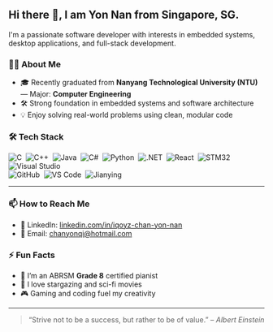 ## Hi there 👋, I am Yon Nan from Singapore, SG.

I'm a passionate software developer with interests in embedded systems, desktop applications, and full-stack development. 

### 🧑‍💻 About Me

- 🎓 Recently graduated from **Nanyang Technological University (NTU)**  
  — Major: **Computer Engineering**  
- 🛠️ Strong foundation in embedded systems and software architecture  
- 💡 Enjoy solving real-world problems using clean, modular code

### 🛠️ Tech Stack
![C](https://img.shields.io/badge/-C-05122A?style=flat&logo=C&logoColor=A8B9CC)&nbsp;
![C++](https://img.shields.io/badge/-C++-05122A?style=flat&logo=C%2B%2B&logoColor=00599C)&nbsp;
![Java](https://img.shields.io/badge/-Java-05122A?style=flat&logo=Java&logoColor=FFA518)&nbsp;
![C#](https://img.shields.io/badge/-C%23-05122A?style=flat&logo=c-sharp&logoColor=239120)&nbsp;
![Python](https://img.shields.io/badge/-Python-05122A?style=flat&logo=python)&nbsp;
![.NET](https://img.shields.io/badge/-.NET-05122A?style=flat&logo=dotnet)&nbsp;
![React](https://img.shields.io/badge/-React-05122A?style=flat&logo=react)&nbsp;
![STM32](https://img.shields.io/badge/-STM32-05122A?style=flat&logo=stmicroelectronics)&nbsp;
![Visual Studio](https://img.shields.io/badge/-Visual%20Studio-05122A?style=flat&logo=visual-studio&logoColor=5C2D91)\
![GitHub](https://img.shields.io/badge/-GitHub-05122A?style=flat&logo=github)&nbsp;
![VS Code](https://img.shields.io/badge/-VS%20Code-05122A?style=flat&logo=visual-studio-code&logoColor=007ACC)&nbsp;
![Jianying](https://img.shields.io/badge/-Jianying%20(剪映)-05122A?style=flat&logo=bytedance&logoColor=white)

---

### 📫 How to Reach Me

- 📎 LinkedIn: [linkedin.com/in/iqoyz-chan-yon-nan](https://www.linkedin.com/in/iqoyz-chan-yon-nan-369572147/)  
- 📧 Email: chanyonqi@hotmail.com

### ⚡ Fun Facts

- 🎹 I’m an ABRSM **Grade 8** certified pianist
- 🌌 I love stargazing and sci-fi movies  
- 🎮 Gaming and coding fuel my creativity

---

> “Strive not to be a success, but rather to be of value.” – *Albert Einstein*
